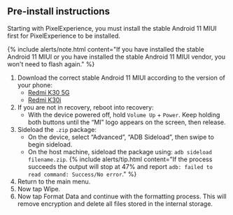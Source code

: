 ## Pre-install instructions
Starting with PixelExperience, you must install the stable Android 11 MIUI first for PixelExperience to be installed.

{% include alerts/note.html content="If you have installed the stable Android 11 MIUI or you have installed the stable Android 11 MIUI vendor, you won't need to flash again." %}

1. Download the correct stable Android 11 MIUI according to the version of your phone:
    * [Redmi K30 5G](https://bigota.d.miui.com/V12.5.2.0.RGICNXM/miui_PICASSO_V12.5.2.0.RGICNXM_8f5c35ebbc_11.0.zip)
    * [Redmi K30i](https://bigota.d.miui.com/V12.5.2.0.RGICMXM/miui_PICASSO48M_V12.5.2.0.RGICMXM_4df2ef51db_11.0.zip)
2. If you are not in recovery, reboot into recovery: 
    * With the device powered off, hold `Volume Up` + `Power`. Keep holding both buttons until the “MI” logo appears on the screen, then release.
3. Sideload the `.zip` package:
    * On the device, select “Advanced”, “ADB Sideload”, then swipe to begin sideload.
    * On the host machine, sideload the package using: `adb sideload filename.zip`.
        {% include alerts/tip.html content="If the process succeeds the output will stop at 47% and report `adb: failed to read command: Success/No error`." %}
4. Return to the main menu.
5. Now tap Wipe.
6. Now tap Format Data and continue with the formatting process. 
    This will remove encryption and delete all files stored in the internal storage. 